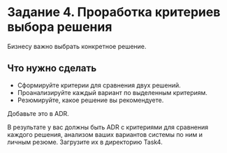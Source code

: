 # Задание 4. Проработка критериев выбора решения

Бизнесу важно выбрать конкретное решение.

## Что нужно сделать

- Сформируйте критерии для сравнения двух решений.
- Проанализируйте каждый вариант по выделенным критериям.
- Резюмируйте, какое решение вы рекомендуете.

Добавьте это в ADR.

В результате у вас должны быть ADR с критериями для сравнения каждого решения, анализом ваших вариантов системы по ним и личным резюме. Загрузите их в директорию Task4.

